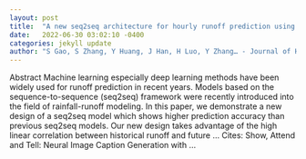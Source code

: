 ```yaml
---
layout: post
title:  "A new seq2seq architecture for hourly runoff prediction using historical rainfall and runoff as input"
date:   2022-06-30 03:02:10 -0400
categories: jekyll update
author: "S Gao, S Zhang, Y Huang, J Han, H Luo, Y Zhang… - Journal of Hydrology, 2022"
---
```

Abstract Machine learning especially deep learning methods have been widely used for runoff prediction in recent years. Models based on the sequence-to-sequence (seq2seq) framework were recently introduced into the field of rainfall-runoff modeling. In this paper, we demonstrate a new design of a seq2seq model which shows higher prediction accuracy than previous seq2seq models. Our new design takes advantage of the high linear correlation between historical runoff and future …
Cites: ‪Show, Attend and Tell: Neural Image Caption Generation with …‬  